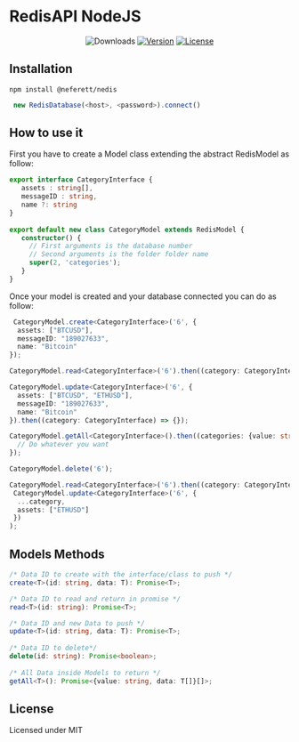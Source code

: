 

# RedisAPI NodeJS


<p align="center">
 <img src="https://img.shields.io/npm/dm/@neferett/nedis.svg" alt="Downloads"></a>
 <a href="https://www.npmjs.com/package/@neferett/nedis"><img src="https://img.shields.io/npm/v/@neferett/nedis.svg" alt="Version"></a>
 <a href="https://github.com/jordanbonaldi/Nedis/blob/master/LICENSE"><img src="https://img.shields.io/badge/License-MIT-yellow.svg" alt="License"></a>
</p>
	

## Installation

`npm install @neferett/nedis`

```typescript
 new RedisDatabase(<host>, <password>).connect()
```

## How to use it

First you have to create a Model class extending the abstract RedisModel as follow:
   ```typescript
 export interface CategoryInterface {  
	  assets : string[],  
	  messageID : string,  
	  name ?: string  
}  
	  
export default new class CategoryModel extends RedisModel {  
	  constructor() {
		// First arguments is the database number
		// Second arguments is the folder folder name
		super(2, 'categories');  
	  }  
}
```

Once your model is created and your database connected you can do as follow:
```typescript
 CategoryModel.create<CategoryInterface>('6', {  
  assets: ["BTCUSD"],  
  messageID: "189027633",  
  name: "Bitcoin"  
});

CategoryModel.read<CategoryInterface>('6').then((category: CategoryInterface) => {});

CategoryModel.update<CategoryInterface>('6', {  
  assets: ["BTCUSD", "ETHUSD"],  
  messageID: "189027633",  
  name: "Bitcoin"  
}).then((category: CategoryInterface) => {});

CategoryModel.getAll<CategoryInterface>().then((categories: {value: string, data: CategoryInterface}[]) => {  
  // Do whatever you want  
});

CategoryModel.delete('6');

CategoryModel.read<CategoryInterface>('6').then((category: CategoryInterface) =>   
 CategoryModel.update<CategoryInterface>('6', {  
  ...category,  
  assets: ["ETHUSD"]  
 })
);
```

## Models Methods

```typescript
/* Data ID to create with the interface/class to push */
create<T>(id: string, data: T): Promise<T>;  

/* Data ID to read and return in promise */
read<T>(id: string): Promise<T>;  

/* Data ID and new Data to push */
update<T>(id: string, data: T): Promise<T>;  
  
/* Data ID to delete*/  
delete(id: string): Promise<boolean>;  
  
/* All Data inside Models to return */
getAll<T>(): Promise<{value: string, data: T[]}[]>;

```

## License

Licensed under MIT
